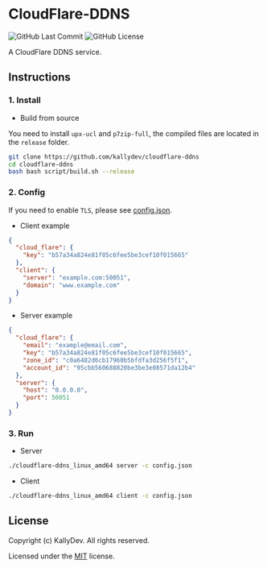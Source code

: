 # CloudFlare-DDNS

![GitHub Last Commit](https://img.shields.io/github/last-commit/kallydev/forward?style=flat-square)
![GitHub License](https://img.shields.io/github/license/kallydev/forward?style=flat-square)

A CloudFlare DDNS service.

## Instructions

### 1. Install

- Build from source

You need to install `upx-ucl` and `p7zip-full`, the compiled files are located in the `release` folder.

```bash
git clone https://github.com/kallydev/cloudflare-ddns
cd cloudflare-ddns
bash bash script/build.sh --release
```

### 2. Config

If you need to enable `TLS`, please see [config.json](config.json).

- Client example

```json
{
  "cloud_flare": {
    "key": "b57a34a824e81f05c6fee5be3cef10f015665"
  },
  "client": {
    "server": "example.com:50051",
    "domain": "www.example.com"
  }
}
````

- Server example

```json
{
  "cloud_flare": {
    "email": "example@email.com",
    "key": "b57a34a824e81f05c6fee5be3cef10f015665",
    "zone_id": "c0a6482d6cb17960b5bfdfa3d256f5f1",
    "account_id": "95cbb560688820be3be3e08571da12b4"
  },
  "server": {
    "host": "0.0.0.0",
    "port": 50051
  }
}
```

### 3. Run

- Server

```bash
./cloudflare-ddns_linux_amd64 server -c config.json
```

- Client

```bash
./cloudflare-ddns_linux_amd64 client -c config.json
```

## License

Copyright (c) KallyDev. All rights reserved.

Licensed under the [MIT](LICENSE) license.
